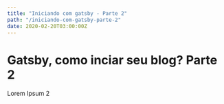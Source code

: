```yaml
---
title: "Iniciando com gatsby - Parte 2"
path: "/iniciando-com-gatsby-parte-2"
date: 2020-02-20T03:00:00Z
---
```


# Gatsby, como inciar seu blog? Parte 2

Lorem Ipsum 2
